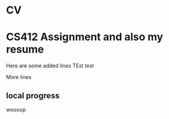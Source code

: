 # CV
# CS412 Assignment and also my resume

Here are some added lines
TEst test

More lines

## local progress
woooop